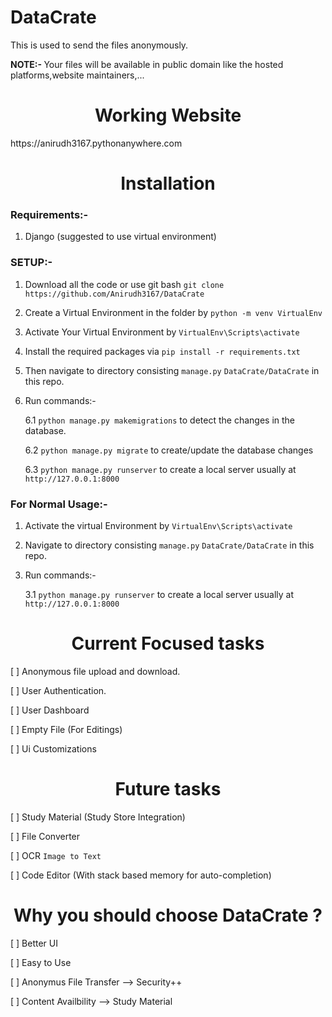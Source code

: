 # DataCrate
This is used to send the files anonymously. 

<b> NOTE:- </b>
Your files will be available in public domain like the hosted platforms,website maintainers,...

<h1 align="center"> Working Website </h1>
https://anirudh3167.pythonanywhere.com

<h1 align="center"> Installation </h1>

### Requirements:-
1. Django (suggested to use virtual environment)

### SETUP:-
1. Download all the code or use git bash `git clone https://github.com/Anirudh3167/DataCrate`

2. Create a Virtual Environment in the folder by `python -m venv VirtualEnv`

3. Activate Your Virtual Environment by `VirtualEnv\Scripts\activate`

4. Install the required packages via `pip install -r requirements.txt`

5. Then navigate to directory consisting `manage.py`
   `DataCrate/DataCrate` in this repo.

6. Run commands:-

    6.1 `python manage.py makemigrations` to detect the changes in the database.

    6.2 `python manage.py migrate` to create/update the database changes

    6.3 `python manage.py runserver` to create a local server usually at `http://127.0.0.1:8000`

### For Normal Usage:-
1. Activate the virtual Environment by `VirtualEnv\Scripts\activate`

2. Navigate to directory consisting `manage.py`
   `DataCrate/DataCrate` in this repo.

3. Run commands:-

    3.1 `python manage.py runserver` to create a local server usually at `http://127.0.0.1:8000`

<h1 align="center"> Current Focused tasks </h1>

[ ] Anonymous file upload and download.

[ ] User Authentication.

[ ] User Dashboard

[ ] Empty File (For Editings)

[ ] Ui Customizations

<h1 align="center"> Future tasks </h1>

[ ] Study Material (Study Store Integration)

[ ] File Converter

[ ] OCR `Image to Text`

[ ] Code Editor (With stack based memory for auto-completion)

<h1 align="center"> Why you should choose DataCrate ? </h1>

[ ] Better UI

[ ] Easy to Use

[ ] Anonymus File Transfer --> Security++

[ ] Content Availbility --> Study Material
